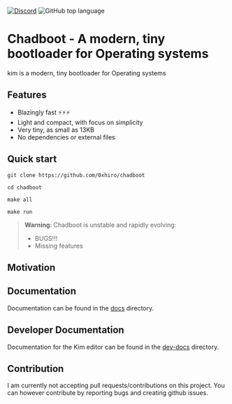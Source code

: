 [![Discord](https://img.shields.io/discord/1018936651612967043)](https://discord.gg/yMEKS2hk)
![GitHub top language](https://img.shields.io/github/languages/top/0xhiro/chad)

# Chadboot - A modern, tiny bootloader for Operating systems

kim is a modern, tiny bootloader for Operating systems

## Features

* Blazingly fast ⚡⚡⚡
* Light and compact, with focus on simplicity
* Very tiny, as small as 13KB
* No dependencies or external files

## Quick start

```
git clone https://github.com/0xhiro/chadboot
```

```
cd chadboot
```

```
make all
```

```
make run
```

> **Warning**: Chadboot is unstable and rapidly evolving:
> * BUGS!!!
> * Missing features

## Motivation

## Documentation

Documentation can be found in the [docs](https://github.com/0xhiro/chadboot/tree/master/docs) directory.

## Developer Documentation

Documentation for the Kim editor can be found in the [dev-docs](https://github.com/0xhiro/chadboot/tree/master/dev-docs) directory.

## Contribution

I am currently not accepting pull requests/contributions on this project. You can however contribute by reporting bugs and creating github issues.